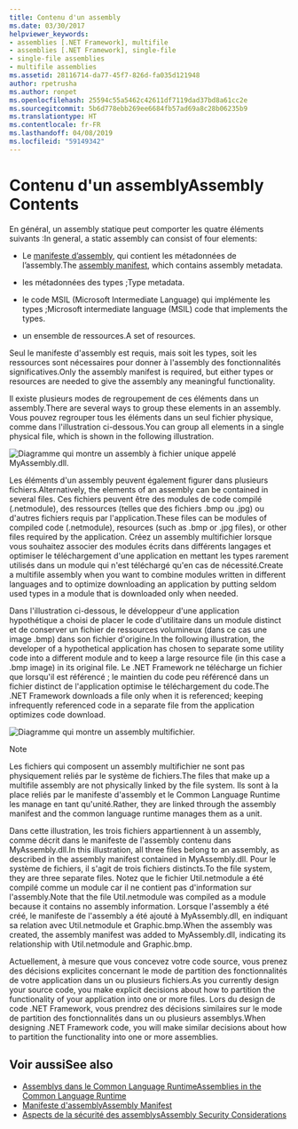 ```yaml
---
title: Contenu d'un assembly
ms.date: 03/30/2017
helpviewer_keywords:
- assemblies [.NET Framework], multifile
- assemblies [.NET Framework], single-file
- single-file assemblies
- multifile assemblies
ms.assetid: 28116714-da77-45f7-826d-fa035d121948
author: rpetrusha
ms.author: ronpet
ms.openlocfilehash: 25594c55a5462c42611df7119dad37bd8a61cc2e
ms.sourcegitcommit: 5b6d778ebb269ee6684fb57ad69a8c28b06235b9
ms.translationtype: HT
ms.contentlocale: fr-FR
ms.lasthandoff: 04/08/2019
ms.locfileid: "59149342"
---
```

# <a name="assembly-contents"></a><span data-ttu-id="2748c-102">Contenu d'un assembly</span><span class="sxs-lookup"><span data-stu-id="2748c-102">Assembly Contents</span></span>
<span data-ttu-id="2748c-103">En général, un assembly statique peut comporter les quatre éléments suivants :</span><span class="sxs-lookup"><span data-stu-id="2748c-103">In general, a static assembly can consist of four elements:</span></span>  
  
-   <span data-ttu-id="2748c-104">Le [manifeste d’assembly](../../../docs/framework/app-domains/assembly-manifest.md), qui contient les métadonnées de l’assembly.</span><span class="sxs-lookup"><span data-stu-id="2748c-104">The [assembly manifest](../../../docs/framework/app-domains/assembly-manifest.md), which contains assembly metadata.</span></span>  
  
-   <span data-ttu-id="2748c-105">les métadonnées des types ;</span><span class="sxs-lookup"><span data-stu-id="2748c-105">Type metadata.</span></span>  
  
-   <span data-ttu-id="2748c-106">le code MSIL (Microsoft Intermediate Language) qui implémente les types ;</span><span class="sxs-lookup"><span data-stu-id="2748c-106">Microsoft intermediate language (MSIL) code that implements the types.</span></span>  
  
-   <span data-ttu-id="2748c-107">un ensemble de ressources.</span><span class="sxs-lookup"><span data-stu-id="2748c-107">A set of resources.</span></span>  
  
 <span data-ttu-id="2748c-108">Seul le manifeste d'assembly est requis, mais soit les types, soit les ressources sont nécessaires pour donner à l'assembly des fonctionnalités significatives.</span><span class="sxs-lookup"><span data-stu-id="2748c-108">Only the assembly manifest is required, but either types or resources are needed to give the assembly any meaningful functionality.</span></span>  
  
 <span data-ttu-id="2748c-109">Il existe plusieurs modes de regroupement de ces éléments dans un assembly.</span><span class="sxs-lookup"><span data-stu-id="2748c-109">There are several ways to group these elements in an assembly.</span></span> <span data-ttu-id="2748c-110">Vous pouvez regrouper tous les éléments dans un seul fichier physique, comme dans l'illustration ci-dessous.</span><span class="sxs-lookup"><span data-stu-id="2748c-110">You can group all elements in a single physical file, which is shown in the following illustration.</span></span>  
  
 ![Diagramme qui montre un assembly à fichier unique appelé MyAssembly.dll.](./media/assembly-contents/single-file-assembly.gif)  
  
 <span data-ttu-id="2748c-112">Les éléments d'un assembly peuvent également figurer dans plusieurs fichiers.</span><span class="sxs-lookup"><span data-stu-id="2748c-112">Alternatively, the elements of an assembly can be contained in several files.</span></span> <span data-ttu-id="2748c-113">Ces fichiers peuvent être des modules de code compilé (.netmodule), des ressources (telles que des fichiers .bmp ou .jpg) ou d'autres fichiers requis par l'application.</span><span class="sxs-lookup"><span data-stu-id="2748c-113">These files can be modules of compiled code (.netmodule), resources (such as .bmp or .jpg files), or other files required by the application.</span></span> <span data-ttu-id="2748c-114">Créez un assembly multifichier lorsque vous souhaitez associer des modules écrits dans différents langages et optimiser le téléchargement d'une application en mettant les types rarement utilisés dans un module qui n'est téléchargé qu'en cas de nécessité.</span><span class="sxs-lookup"><span data-stu-id="2748c-114">Create a multifile assembly when you want to combine modules written in different languages and to optimize downloading an application by putting seldom used types in a module that is downloaded only when needed.</span></span>  
  
 <span data-ttu-id="2748c-115">Dans l'illustration ci-dessous, le développeur d'une application hypothétique a choisi de placer le code d'utilitaire dans un module distinct et de conserver un fichier de ressources volumineux (dans ce cas une image .bmp) dans son fichier d'origine.</span><span class="sxs-lookup"><span data-stu-id="2748c-115">In the following illustration, the developer of a hypothetical application has chosen to separate some utility code into a different module and to keep a large resource file (in this case a .bmp image) in its original file.</span></span> <span data-ttu-id="2748c-116">Le .NET Framework ne télécharge un fichier que lorsqu'il est référencé ; le maintien du code peu référencé dans un fichier distinct de l'application optimise le téléchargement du code.</span><span class="sxs-lookup"><span data-stu-id="2748c-116">The .NET Framework downloads a file only when it is referenced; keeping infrequently referenced code in a separate file from the application optimizes code download.</span></span>  
  
 ![Diagramme qui montre un assembly multifichier.](./media/assembly-contents/multifile-assembly-diagram.gif) 
  
> [!NOTE]
>  <span data-ttu-id="2748c-118">Les fichiers qui composent un assembly multifichier ne sont pas physiquement reliés par le système de fichiers.</span><span class="sxs-lookup"><span data-stu-id="2748c-118">The files that make up a multifile assembly are not physically linked by the file system.</span></span> <span data-ttu-id="2748c-119">Ils sont à la place reliés par le manifeste d'assembly et le Common Language Runtime les manage en tant qu'unité.</span><span class="sxs-lookup"><span data-stu-id="2748c-119">Rather, they are linked through the assembly manifest and the common language runtime manages them as a unit.</span></span>  
  
 <span data-ttu-id="2748c-120">Dans cette illustration, les trois fichiers appartiennent à un assembly, comme décrit dans le manifeste de l'assembly contenu dans MyAssembly.dll.</span><span class="sxs-lookup"><span data-stu-id="2748c-120">In this illustration, all three files belong to an assembly, as described in the assembly manifest contained in MyAssembly.dll.</span></span> <span data-ttu-id="2748c-121">Pour le système de fichiers, il s'agit de trois fichiers distincts.</span><span class="sxs-lookup"><span data-stu-id="2748c-121">To the file system, they are three separate files.</span></span> <span data-ttu-id="2748c-122">Notez que le fichier Util.netmodule a été compilé comme un module car il ne contient pas d'information sur l'assembly.</span><span class="sxs-lookup"><span data-stu-id="2748c-122">Note that the file Util.netmodule was compiled as a module because it contains no assembly information.</span></span> <span data-ttu-id="2748c-123">Lorsque l'assembly a été créé, le manifeste de l'assembly a été ajouté à MyAssembly.dll, en indiquant sa relation avec Util.netmodule et Graphic.bmp.</span><span class="sxs-lookup"><span data-stu-id="2748c-123">When the assembly was created, the assembly manifest was added to MyAssembly.dll, indicating its relationship with Util.netmodule and Graphic.bmp.</span></span>  
  
 <span data-ttu-id="2748c-124">Actuellement, à mesure que vous concevez votre code source, vous prenez des décisions explicites concernant le mode de partition des fonctionnalités de votre application dans un ou plusieurs fichiers.</span><span class="sxs-lookup"><span data-stu-id="2748c-124">As you currently design your source code, you make explicit decisions about how to partition the functionality of your application into one or more files.</span></span> <span data-ttu-id="2748c-125">Lors du design de code .NET Framework, vous prendrez des décisions similaires sur le mode de partition des fonctionnalités dans un ou plusieurs assemblys.</span><span class="sxs-lookup"><span data-stu-id="2748c-125">When designing .NET Framework code, you will make similar decisions about how to partition the functionality into one or more assemblies.</span></span>  
  
## <a name="see-also"></a><span data-ttu-id="2748c-126">Voir aussi</span><span class="sxs-lookup"><span data-stu-id="2748c-126">See also</span></span>

- [<span data-ttu-id="2748c-127">Assemblys dans le Common Language Runtime</span><span class="sxs-lookup"><span data-stu-id="2748c-127">Assemblies in the Common Language Runtime</span></span>](../../../docs/framework/app-domains/assemblies-in-the-common-language-runtime.md)
- [<span data-ttu-id="2748c-128">Manifeste d'assembly</span><span class="sxs-lookup"><span data-stu-id="2748c-128">Assembly Manifest</span></span>](../../../docs/framework/app-domains/assembly-manifest.md)
- [<span data-ttu-id="2748c-129">Aspects de la sécurité des assemblys</span><span class="sxs-lookup"><span data-stu-id="2748c-129">Assembly Security Considerations</span></span>](../../../docs/framework/app-domains/assembly-security-considerations.md)
